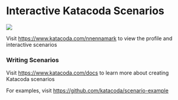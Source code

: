 # Interactive Katacoda Scenarios

[![](http://shields.katacoda.com/katacoda/nnennamark/count.svg)](https://www.katacoda.com/nnennamark "Get your profile on Katacoda.com")

Visit https://www.katacoda.com/nnennamark to view the profile and interactive scenarios

### Writing Scenarios
Visit https://www.katacoda.com/docs to learn more about creating Katacoda scenarios

For examples, visit https://github.com/katacoda/scenario-example
